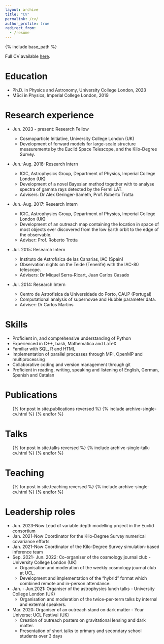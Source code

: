 ```yaml
---
layout: archive
title: "CV"
permalink: /cv/
author_profile: true
redirect_from:
  - /resume
---
```


{% include base_path %}

Full CV available [here](https://mwiet.github.io/files/CV-Maximilian-von-Wietersheim-Kramsta.pdf).

Education
======
* Ph.D. in Physics and Astronomy, University College London, 2023
* MSci in Physics, Imperial College London, 2019

Research experience
======
* Jun. 2023 - present: Research Fellow
  * Cosmoparticle Initiative, University College London (UK)
  * Development of forward models for large-scale structure measurements by the Euclid Space Telescope, and the Kilo-Degree Survey.

* Jun.-Aug. 2018: Research Intern
  * ICIC, Astrophysics Group, Department of Physics, Imperial College London (UK)
  * Development of a novel Bayesian method together with to analyse spectra of gamma rays detected by the Fermi LAT.
  * Advisers: Dr Alex Geringer-Sameth, Prof. Roberto Trotta

* Jun.-Aug. 2017: Research Intern
  * ICIC, Astrophysics Group, Department of Physics, Imperial College London (UK)
  * Development of an outreach map containing the location in space of most objects ever discovered from the low Earth orbit to the edge of the observable.
  * Adviser: Prof. Roberto Trotta

* Jul. 2015: Research Intern
  * Instituto de Astrofísica de las Canarias, IAC (Spain)
  * Observation nights on the Teide (Tenerife) with the IAC-80 telescope.
  * Advisers: Dr Miquel Serra-Ricart, Juan Carlos Casado
 
* Jul. 2014: Research Intern
  * Centro de Astrofisica da Universidade do Porto, CAUP (Portugal)
  * Computational analysis of supernovae and Hubble parameter data.
  * Adviser: Dr Carlos Martins
  
Skills
======
* Proficient in, and comprehensive understanding of Python
* Experienced in C++, bash, Mathematica and LaTeX
* Familiar with SQL, R and HTML
* Implementation of parallel processes through MPI, OpenMP and multiprocessing
* Collaborative coding and version management through git
* Proficient in reading, writing, speaking and listening of English, German, Spanish and Catalan

Publications
======
  <ul>{% for post in site.publications reversed %}
    {% include archive-single-cv.html %}
  {% endfor %}</ul>
  
Talks
======
  <ul>{% for post in site.talks reversed %}
    {% include archive-single-talk-cv.html  %}
  {% endfor %}</ul>
  
Teaching
======
  <ul>{% for post in site.teaching reversed %}
    {% include archive-single-cv.html %}
  {% endfor %}</ul>
  
Leadership roles
======
* Jun. 2023-Now Lead of variable depth modelling project in the Euclid consortium
* Jan. 2021-Now Coordinator for the Kilo-Degree Survey numerical covariance efforts
* Jan. 2021-Now Coordinator of the Kilo-Degree Survey simulation-based inference team
* Sep. 2021- Jun. 2022: Co-organiser of the cosmology journal club - University College London (UK)
  * Organisation and moderation of the weekly cosmology journal club at UCL.
  * Development and implementation of the “hybrid” format which combined remote and in-person attendance.
* Jan. - Jun.2021: Organiser of the astrophysics lunch talks - University College London (UK)
  * Organisation and moderation of the twice-per-term talks by internal and external speakers.
* Mar. 2020: Organiser of an outreach stand on dark matter - Your Universe: UCL Festival (UK)
  * Creation of outreach posters on gravitational lensing and dark matter.
  * Presentation of short talks to primary and secondary school students over 3 days
